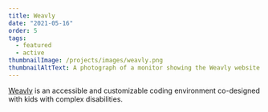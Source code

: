 ```yaml
---
title: Weavly
date: "2021-05-16"
order: 5
tags:
  - featured
  - active
thumbnailImage: /projects/images/weavly.png
thumbnailAltText: A photograph of a monitor showing the Weavly website
---
```

[Weavly](https://weavly.org/) is an accessible and customizable coding environment co-designed with kids with complex disabilities.
